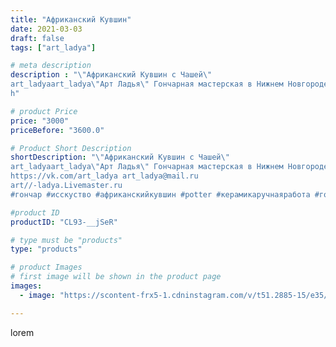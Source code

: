 ```yaml
---
title: "Африканский Кувшин"
date: 2021-03-03
draft: false
tags: ["art_ladya"]

# meta description
description : "\"Африканский Кувшин с Чашей\" 
art_ladyaart_ladya\"Арт Ладья\" Гончарная мастерская в Нижнем Новгороде. Изготовление керамики и мастер//-классы по обучению. 
h"

# product Price
price: "3000"
priceBefore: "3600.0"

# Product Short Description
shortDescription: "\"Африканский Кувшин с Чашей\" 
art_ladyaart_ladya\"Арт Ладья\" Гончарная мастерская в Нижнем Новгороде. Изготовление керамики и мастер//-классы по обучению. 
https://vk.com/art_ladya art_ladya@mail.ru 
art//-ladya.Livemaster.ru
#гончар #исскуство #африканскийкувшин #potter #керамикаручнаяработа #гончарнаямастерская #керамиканазаказ #handmade #посудаизглины #керамика #гончарнаяпосуда #эксклюзивнаякерамика #painter #artist #tableware #decor #ceramics #pitcher #restaurant #чернаяпантера #ceramics #design #jug #ceramicarte #африка #africa #clay #кувшин #africanpitcher #авторскаякерамика"

#product ID
productID: "CL93-__jSeR"

# type must be "products"
type: "products"

# product Images
# first image will be shown in the product page
images:
  - image: "https://scontent-frx5-1.cdninstagram.com/v/t51.2885-15/e35/156020291_124333953025559_4634636247548563464_n.jpg?_nc_ht=scontent-frx5-1.cdninstagram.com&_nc_cat=111&_nc_ohc=JppeERJZpH4AX-AB09J&edm=APU89FABAAAA&ccb=7-4&oh=9046053c15af74cce28c02318cdeeb76&oe=612B3491&_nc_sid=86f79a&ig_cache_key=MjUyMTQxNzU4ODI3NDk2NDM2OQ%3D%3D.2-ccb7-4"

---
```

lorem
